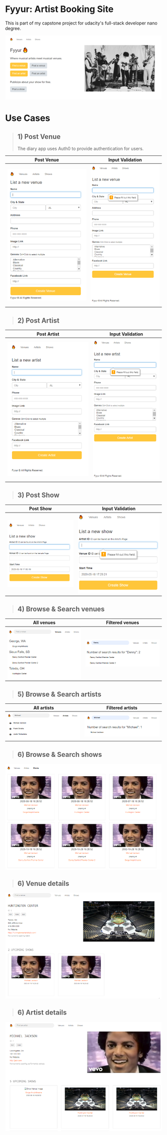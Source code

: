 # Fyyur: Artist Booking Site

This is part of my capstone project for udacity's full-stack developer nano degree.

![homepage](./images/1.png) 

# Use Cases

> ## 1) Post Venue
> The diary app uses Auth0 to provide authentication for users.

| Post Venue  | Input Validation |
| ------------- | ------------- |
| ![](./images/2.png)  | ![](./images/2-.png)  |

> ## 2) Post Artist

| Post Artist  | Input Validation |
| ------------- | ------------- |
| ![](./images/3.png)  | ![](./images/3-.png)  |

> ## 3) Post Show 

| Post Show  | Input Validation |
| ------------- | ------------- |
| ![](./images/4.png)  | ![](./images/4-.png)  |

> ## 4) Browse & Search venues
| All venues  | Filtered venues |
| ------------- | ------------- |
| ![](./images/5.png)  | ![](./images/6.png)  |

> ## 5) Browse & Search artists
| All artists  | Filtered artists |
| ------------- | ------------- |
| ![](./images/7.png)  | ![](./images/8.png)  |

> ## 6) Browse & Search shows
![](./images/9.png)

> ## 6) Venue details
![](./images/11.png)

> ## 6) Artist details
![](./images/12.png)


